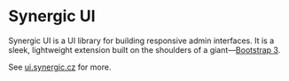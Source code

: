 Synergic UI
===========

Synergic UI is a UI library for building responsive admin interfaces. It is a sleek, lightweight extension built on the
shoulders of a giant—[Bootstrap 3](http://www.getbootstrap.com).

See [ui.synergic.cz](http://ui.synergic.cz) for more.
